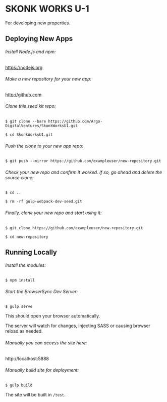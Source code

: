 # SKONK WORKS U-1

For developing new properties.

## Deploying New Apps

###### Install Node.js and npm:

https://nodejs.org

###### Make a new repository for your new app:

http://github.com

###### Clone this seed kit repo:

```
$ git clone --bare https://github.com/Argo-DigitalVentures/SkonkWorksU1.git

$ cd SkonkWorksU1.git
```

###### Push the clone to your new app repo:

```
$ git push --mirror https://github.com/exampleuser/new-repository.git
```

###### Check your new repo and confirm it worked. If so, go ahead and delete the source clone:

```
$ cd ..

$ rm -rf gulp-webpack-dev-seed.git
```

###### Finally, clone your new repo and start using it:

```
$ git clone https://github.com/exampleuser/new-repository.git

$ cd new-repository
```

## Running Locally

###### Install the modules:

```
$ npm install
```

###### Start the BrowserSync Dev Server:

```
$ gulp serve
```

This should open your browser automatically.

The server will watch for changes, injecting SASS or causing browser reload as needed.

###### Manually you can access the site here:

http://localhost:5888

###### Manually build site for deployment:

```
$ gulp build
```

The site will be built in `/test`.
